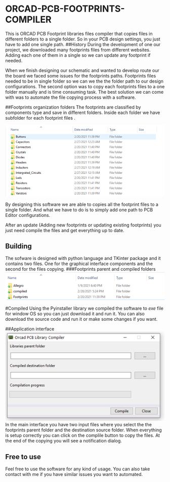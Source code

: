 # ORCAD-PCB-FOOTPRINTS-COMPILER
This is ORCAD PCB Footprint libraries files compiler that copies files in different 
folders to a single folder. So in your PCB design settings, you just have to add one single
path. 
##History
During the development of one our project, we downloaded many footprints
files from different websites. Adding each one of them in a single so we can 
update any footprint if needed.


When we finish designing our schematic and wanted to 
develop route our the board we faced some issues for the footprints paths.
Footprints files needed to be in single folder so we can we the the folder path 
to our design configurations. The second option was to copy each 
footprints files to a one folder manually and is time consuming task.
The best solution we can come with was to automate the file copying
process with a software.


##Footprints organization folders
The footprints are classified by components type and save in different folders.
Inside each folder we have subfolder for each footprint files .

![Footprints organization folders](./images/footprints_folders.PNG)

By designing this software we are able to copies all the footprint files
to a single folder. And what we have to do is to simply add one path to 
PCB Editor configurations. 

After an update (Adding new footprints or updating existing footprints) you just need 
compile the files and get everything up to date.

## Building
The sofware is designed with python language and TKinter package and it contains 
two files. One for the graphical interface components and the second for
the files copying.
###Footprints parent and compiled folders
![Footprints parent and compiled folders](./images/footprints_parent.PNG) 



#Compiled 
Using the Pyinstaller library we compiled the software to *exe* file 
for window OS so you can just download it and run it. You can also download the 
source code and run it or make some changes if you want.

##Application interface 
![Footprints parent and compiled folders](./images/main_interface.PNG) 
In the main interface you have two input files where you select the 
the footprints parent folder and the destination source folder.
When everything is setup correctly you can click on the complile button 
to copy the files. At the end of the copying you will see a notification dialog.
## Free to use 
Feel free to use the software for any kind of usage. You can also take contact with me if 
you have similar issues you want to automated. 